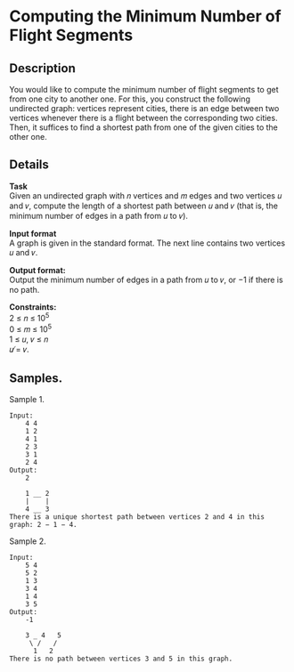 # Computing the Minimum Number of Flight Segments

## Description 
You would like to compute the minimum number of flight segments to get from one city to another one. For
this, you construct the following undirected graph: vertices represent cities, there is an edge between two
vertices whenever there is a flight between the corresponding two cities. Then, it suffices to find a shortest
path from one of the given cities to the other one.

## Details
**Task**<br>
Given an undirected graph with 𝑛 vertices and 𝑚 edges and two vertices 𝑢 and 𝑣, compute the length
of a shortest path between 𝑢 and 𝑣 (that is, the minimum number of edges in a path from 𝑢 to 𝑣).

**Input format**<br> 
A graph is given in the standard format. The next line contains two vertices 𝑢 and 𝑣.

**Output format:**<br> 
Output the minimum number of edges in a path from 𝑢 to 𝑣, or −1 if there is no path.

**Constraints:**<br>
2 ≤ 𝑛 ≤ 10<sup>5</sup><br>
0 ≤ 𝑚 ≤ 10<sup>5</sup><br>
1 ≤ 𝑢, 𝑣 ≤ 𝑛<br> 
𝑢 ̸= 𝑣.

## Samples.
Sample 1.

    Input:
        4 4
        1 2
        4 1
        2 3
        3 1
        2 4
    Output:
        2

        1 __ 2
        |    |
        4 __ 3
    There is a unique shortest path between vertices 2 and 4 in this graph: 2 − 1 − 4.

Sample 2.

    Input:
        5 4
        5 2
        1 3
        3 4
        1 4
        3 5
    Output:
        -1
    
        3 _ 4   5
         \ /   /
          1   2
    There is no path between vertices 3 and 5 in this graph.

    